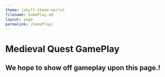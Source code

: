 ```yaml
---
theme: jekyll-theme-merlot
filename: GamePlay.md
layout: page
permalink: /GamePlay/
--- 
```

# Medieval Quest GamePlay

## We hope to show off gameplay upon this page.!
